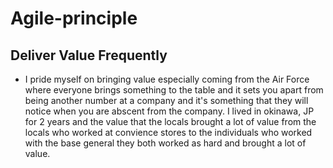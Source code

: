 # Agile-principle

## Deliver Value Frequently

- I pride myself on bringing value especially coming from the Air Force where everyone brings something to the table and it sets you apart from being another number at a company and it's something that they will notice when you are abscent from the company. I lived in okinawa, JP for 2 years and the value that the locals brought a lot of value from the locals who worked at convience stores to the individuals who worked with the base general they both worked as hard and brought a lot of value.
